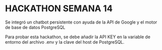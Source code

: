 # HACKATHON SEMANA 14
Se integró un chatbot persistente con ayuda de la API de Google y el motor de base de datos PostgreSQL

Para probar esta hackathon, se debe añadir la API KEY en la variable de entorno del archivo .env y la clave del host de PostgreSQL.